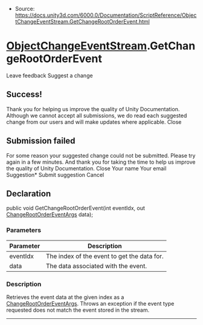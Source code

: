 * Source: https://docs.unity3d.com/6000.0/Documentation/ScriptReference/ObjectChangeEventStream.GetChangeRootOrderEvent.html

#  [ObjectChangeEventStream](https://docs.unity3d.com/6000.0/Documentation/ScriptReference/ObjectChangeEventStream.html).GetChangeRootOrderEvent
Leave feedback
Suggest a change
## Success!
Thank you for helping us improve the quality of Unity Documentation. Although we cannot accept all submissions, we do read each suggested change from our users and will make updates where applicable.
Close
## Submission failed
For some reason your suggested change could not be submitted. Please <a>try again</a> in a few minutes. And thank you for taking the time to help us improve the quality of Unity Documentation.
Close
Your name Your email Suggestion* Submit suggestion
Cancel
## Declaration
public void GetChangeRootOrderEvent(int eventIdx, out [ChangeRootOrderEventArgs](https://docs.unity3d.com/6000.0/Documentation/ScriptReference/ChangeRootOrderEventArgs.html) data); 
### Parameters
Parameter | Description  
---|---  
eventIdx | The index of the event to get the data for.  
data | The data associated with the event.  
### Description
Retrieves the event data at the given index as a [ChangeRootOrderEventArgs](https://docs.unity3d.com/6000.0/Documentation/ScriptReference/ChangeRootOrderEventArgs.html). Throws an exception if the event type requested does not match the event stored in the stream.
* * *
